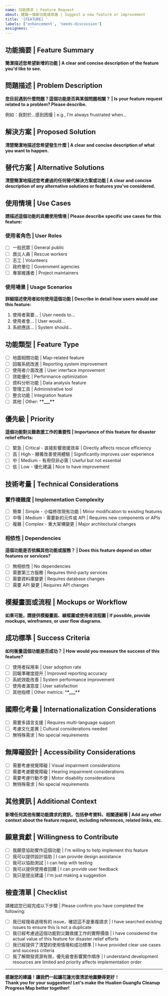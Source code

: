 ```yaml
---
name: 功能請求 | Feature Request
about: 建議一個新功能或改進 | Suggest a new feature or improvement
title: '[FEATURE] '
labels: ['enhancement', 'needs-discussion']
assignees: ''
---
```


## 功能摘要 | Feature Summary

**簡潔描述您希望新增的功能 | A clear and concise description of the feature you'd like to see.**

## 問題描述 | Problem Description

**您目前遇到什麼問題？這個功能是否與某個問題相關？ | Is your feature request related to a problem? Please describe.**

例如：我對於...感到困擾 | e.g., I'm always frustrated when...

## 解決方案 | Proposed Solution

**清楚簡潔地描述您希望發生什麼 | A clear and concise description of what you want to happen.**

## 替代方案 | Alternative Solutions

**清楚簡潔地描述您考慮過的任何替代解決方案或功能 | A clear and concise description of any alternative solutions or features you've considered.**

## 使用情境 | Use Cases

**請描述這個功能的具體使用情境 | Please describe specific use cases for this feature:**

### 使用者角色 | User Roles

- [ ] 一般民眾 | General public
- [ ] 救災人員 | Rescue workers
- [ ] 志工 | Volunteers
- [ ] 政府單位 | Government agencies
- [ ] 專案維護者 | Project maintainers

### 使用場景 | Usage Scenarios

**詳細描述使用者如何使用這個功能 | Describe in detail how users would use this feature:**

1. 使用者需要... | User needs to...
2. 使用者會... | User would...
3. 系統應該... | System should...

## 功能類型 | Feature Type

- [ ] 地圖相關功能 | Map-related feature
- [ ] 回報系統改進 | Reporting system improvement
- [ ] 使用者介面改進 | User interface improvement
- [ ] 效能優化 | Performance optimization
- [ ] 資料分析功能 | Data analysis feature
- [ ] 管理工具 | Administrative tool
- [ ] 整合功能 | Integration feature
- [ ] 其他 | Other: \***\*\_\_\_\*\***

## 優先級 | Priority

**這個功能對災難救援工作的重要性 | Importance of this feature for disaster relief efforts:**

- [ ] 緊急 | Critical - 直接影響救援效率 | Directly affects rescue efficiency
- [ ] 高 | High - 顯著改善使用體驗 | Significantly improves user experience
- [ ] 中 | Medium - 有用但非必需 | Useful but not essential
- [ ] 低 | Low - 優化建議 | Nice to have improvement

## 技術考量 | Technical Considerations

### 實作複雜度 | Implementation Complexity

- [ ] 簡單 | Simple - 小幅修改現有功能 | Minor modification to existing features
- [ ] 中等 | Medium - 需要新的元件或 API | Requires new components or APIs
- [ ] 複雜 | Complex - 重大架構變更 | Major architectural changes

### 相依性 | Dependencies

**這個功能是否依賴其他功能或服務？ | Does this feature depend on other features or services?**

- [ ] 無相依性 | No dependencies
- [ ] 需要第三方服務 | Requires third-party services
- [ ] 需要資料庫變更 | Requires database changes
- [ ] 需要 API 變更 | Requires API changes

## 模擬畫面或流程 | Mockups or Workflow

**如果可能，請提供模擬畫面、線框圖或使用者流程圖 | If possible, provide mockups, wireframes, or user flow diagrams.**

## 成功標準 | Success Criteria

**如何衡量這個功能是否成功？ | How would you measure the success of this feature?**

- [ ] 使用者採用率 | User adoption rate
- [ ] 回報準確度提升 | Improved reporting accuracy
- [ ] 系統效能改善 | System performance improvement
- [ ] 使用者滿意度 | User satisfaction
- [ ] 其他指標 | Other metrics: \***\*\_\_\_\*\***

## 國際化考量 | Internationalization Considerations

- [ ] 需要多語言支援 | Requires multi-language support
- [ ] 考慮文化差異 | Cultural considerations needed
- [ ] 無特殊需求 | No special requirements

## 無障礙設計 | Accessibility Considerations

- [ ] 需要考慮視覺障礙 | Visual impairment considerations
- [ ] 需要考慮聽覺障礙 | Hearing impairment considerations
- [ ] 需要考慮行動不便 | Motor disability considerations
- [ ] 無特殊需求 | No special requirements

## 其他資訊 | Additional Context

**新增任何其他有關功能請求的資訊，包括參考資料、相關連結等 | Add any other context about the feature request, including references, related links, etc.**

## 願意貢獻 | Willingness to Contribute

- [ ] 我願意協助實作這個功能 | I'm willing to help implement this feature
- [ ] 我可以提供設計協助 | I can provide design assistance
- [ ] 我可以協助測試 | I can help with testing
- [ ] 我可以提供使用者回饋 | I can provide user feedback
- [ ] 我只是提出建議 | I'm just making a suggestion

## 檢查清單 | Checklist

請確認您已經完成以下步驟 | Please confirm you have completed the following:

- [ ] 我已經搜尋過現有的 issue，確認這不是重複請求 | I have searched existing issues to ensure this is not a duplicate
- [ ] 我已經考慮過這個功能對災難救援工作的實際價值 | I have considered the actual value of this feature for disaster relief efforts
- [ ] 我已經提供了清楚的使用情境和成功標準 | I have provided clear use cases and success criteria
- [ ] 我了解開發資源有限，優先級會影響實作順序 | I understand development resources are limited and priority affects implementation order

---

**感謝您的建議！讓我們一起讓花蓮光復清淤地圖變得更好！**  
**Thank you for your suggestion! Let's make the Hualien Guangfu Cleanup Progress Map better together!**
